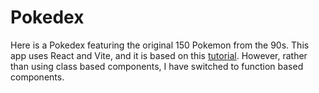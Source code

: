 # Pokedex

Here is a Pokedex featuring the original 150 Pokemon from the 90s. This app uses React and Vite, and it is based on this [tutorial](https://blog.cloudboost.io/lets-build-a-pokedex-with-react-part-1-e1ba0b9387a7). However, rather than using class based components, I have switched to function based components.
